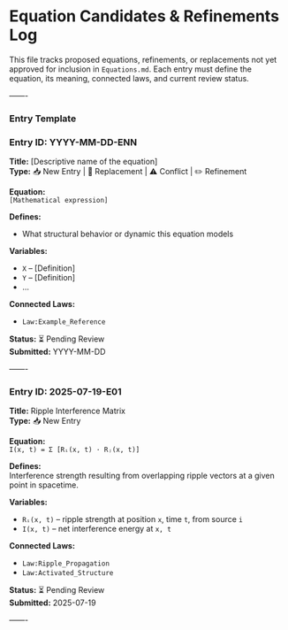 # Equation Candidates & Refinements Log  
This file tracks proposed equations, refinements, or replacements not yet approved for inclusion in `Equations.md`. Each entry must define the equation, its meaning, connected laws, and current review status.

——-
### Entry Template

### Entry ID: YYYY-MM-DD-ENN  
**Title:** [Descriptive name of the equation]  
**Type:** 📥 New Entry | 🔁 Replacement | ⚠️ Conflict | ✏️ Refinement

**Equation:**  
`[Mathematical expression]`

**Defines:**  
- What structural behavior or dynamic this equation models

**Variables:**  
- `X` – [Definition]  
- `Y` – [Definition]  
- ...  

**Connected Laws:**  
- `Law:Example_Reference`

**Status:** ⏳ Pending Review  
**Submitted:** YYYY-MM-DD

——-

### Entry ID: 2025-07-19-E01  
**Title:** Ripple Interference Matrix  
**Type:** 📥 New Entry

**Equation:**  
`I(x, t) = Σ [Rᵢ(x, t) · Rⱼ(x, t)]`

**Defines:**  
Interference strength resulting from overlapping ripple vectors at a given point in spacetime.

**Variables:**  
- `Rᵢ(x, t)` – ripple strength at position `x`, time `t`, from source `i`  
- `I(x, t)` – net interference energy at `x, t`

**Connected Laws:**  
- `Law:Ripple_Propagation`  
- `Law:Activated_Structure`

**Status:** ⏳ Pending Review  
**Submitted:** 2025-07-19

——-
